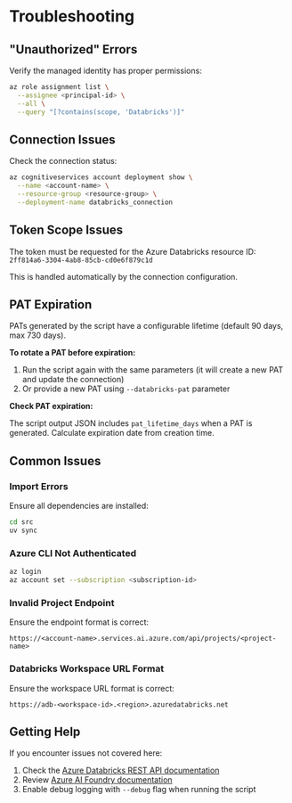 # Troubleshooting

## "Unauthorized" Errors

Verify the managed identity has proper permissions:

```bash
az role assignment list \
  --assignee <principal-id> \
  --all \
  --query "[?contains(scope, 'Databricks')]"
```

## Connection Issues

Check the connection status:

```bash
az cognitiveservices account deployment show \
  --name <account-name> \
  --resource-group <resource-group> \
  --deployment-name databricks_connection
```

## Token Scope Issues

The token must be requested for the Azure Databricks resource ID:
`2ff814a6-3304-4ab8-85cb-cd0e6f879c1d`

This is handled automatically by the connection configuration.

## PAT Expiration

PATs generated by the script have a configurable lifetime (default 90 days, max 730 days).

**To rotate a PAT before expiration:**

1. Run the script again with the same parameters (it will create a new PAT and update the connection)
2. Or provide a new PAT using `--databricks-pat` parameter

**Check PAT expiration:**

The script output JSON includes `pat_lifetime_days` when a PAT is generated. Calculate expiration date from creation time.

## Common Issues

### Import Errors

Ensure all dependencies are installed:

```bash
cd src
uv sync
```

### Azure CLI Not Authenticated

```bash
az login
az account set --subscription <subscription-id>
```

### Invalid Project Endpoint

Ensure the endpoint format is correct:

```
https://<account-name>.services.ai.azure.com/api/projects/<project-name>
```

### Databricks Workspace URL Format

Ensure the workspace URL format is correct:

```
https://adb-<workspace-id>.<region>.azuredatabricks.net
```

## Getting Help

If you encounter issues not covered here:

1. Check the [Azure Databricks REST API documentation](https://docs.databricks.com/api/azure/workspace/introduction)
2. Review [Azure AI Foundry documentation](https://learn.microsoft.com/azure/ai-studio/)
3. Enable debug logging with `--debug` flag when running the script
